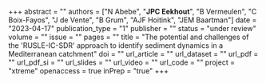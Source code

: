 +++
abstract = ""
authors = ["N Abebe", "**JPC Eekhout**", "B Vermeulen", "C Boix-Fayos", "J de Vente", "B Grum", "AJF Hoitink", "JEM Baartman"]
date = "2023-04-17"
publication_type = "1"
publisher = ""
status = "under review"
volume = ""
issue = ""
pages = ""
title = "The potential and challenges of the 'RUSLE-IC-SDR' approach to identify sediment dynamics in a Mediterranean catchment"
doi = ""
url_article = ""
url_dataset = ""
url_pdf = ""
url_pdf_si = ""
url_slides = ""
url_video = ""
url_code = ""
project = "xtreme"
openaccess = true
inPrep = "true"
+++